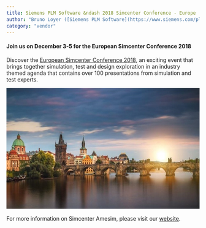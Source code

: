 ```yaml
---
title: Siemens PLM Software &ndash 2018 Simcenter Conference - Europe
author: "Bruno Loyer ([Siemens PLM Software](https://www.siemens.com/plm ))"
category: "vendor"
---
```


#### Join us on December 3-5 for the European Simcenter Conference 2018 

Discover the [European Simcenter Conference 2018](http://www.cvent.com/events/siemens-plm-software-2018-simcenter-conference-europe/event-summary-b361938f2a404c2789eef0fb1fe1e322.aspx ), an exciting event that brings together simulation, 
test and design exploration in an industry themed agenda that contains over 100 presentations from simulation and test experts. 

![](Simcenter_Conference_Europe.png)
  
For more information on Simcenter Amesim, please visit our [website]( https://www.siemens.com/plm/simcenter-amesim ).

